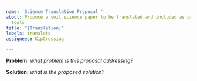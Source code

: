 ```yaml
---
name: 'Science Translation Proposal '
about: Propose a soil science paper to be translated and included as part of the Soilteh
  tools
title: "[Translation]"
labels: translate
assignees: KipCrossing

---
```


**Problem:**  *what problem is this proposal addressing?*


**Solution:** *what is the proposed solution?*
